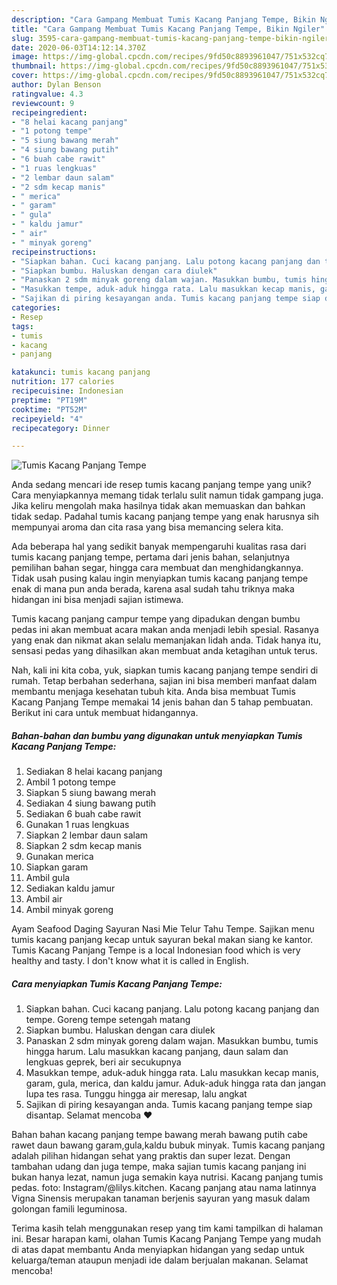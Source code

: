 ```yaml
---
description: "Cara Gampang Membuat Tumis Kacang Panjang Tempe, Bikin Ngiler"
title: "Cara Gampang Membuat Tumis Kacang Panjang Tempe, Bikin Ngiler"
slug: 3595-cara-gampang-membuat-tumis-kacang-panjang-tempe-bikin-ngiler
date: 2020-06-03T14:12:14.370Z
image: https://img-global.cpcdn.com/recipes/9fd50c8893961047/751x532cq70/tumis-kacang-panjang-tempe-foto-resep-utama.jpg
thumbnail: https://img-global.cpcdn.com/recipes/9fd50c8893961047/751x532cq70/tumis-kacang-panjang-tempe-foto-resep-utama.jpg
cover: https://img-global.cpcdn.com/recipes/9fd50c8893961047/751x532cq70/tumis-kacang-panjang-tempe-foto-resep-utama.jpg
author: Dylan Benson
ratingvalue: 4.3
reviewcount: 9
recipeingredient:
- "8 helai kacang panjang"
- "1 potong tempe"
- "5 siung bawang merah"
- "4 siung bawang putih"
- "6 buah cabe rawit"
- "1 ruas lengkuas"
- "2 lembar daun salam"
- "2 sdm kecap manis"
- " merica"
- " garam"
- " gula"
- " kaldu jamur"
- " air"
- " minyak goreng"
recipeinstructions:
- "Siapkan bahan. Cuci kacang panjang. Lalu potong kacang panjang dan tempe. Goreng tempe setengah matang"
- "Siapkan bumbu. Haluskan dengan cara diulek"
- "Panaskan 2 sdm minyak goreng dalam wajan. Masukkan bumbu, tumis hingga harum. Lalu masukkan kacang panjang, daun salam dan lengkuas geprek, beri air secukupnya"
- "Masukkan tempe, aduk-aduk hingga rata. Lalu masukkan kecap manis, garam, gula, merica, dan kaldu jamur. Aduk-aduk hingga rata dan jangan lupa tes rasa. Tunggu hingga air meresap, lalu angkat"
- "Sajikan di piring kesayangan anda. Tumis kacang panjang tempe siap disantap. Selamat mencoba ❤️"
categories:
- Resep
tags:
- tumis
- kacang
- panjang

katakunci: tumis kacang panjang 
nutrition: 177 calories
recipecuisine: Indonesian
preptime: "PT19M"
cooktime: "PT52M"
recipeyield: "4"
recipecategory: Dinner

---
```



![Tumis Kacang Panjang Tempe](https://img-global.cpcdn.com/recipes/9fd50c8893961047/751x532cq70/tumis-kacang-panjang-tempe-foto-resep-utama.jpg)

Anda sedang mencari ide resep tumis kacang panjang tempe yang unik? Cara menyiapkannya memang tidak terlalu sulit namun tidak gampang juga. Jika keliru mengolah maka hasilnya tidak akan memuaskan dan bahkan tidak sedap. Padahal tumis kacang panjang tempe yang enak harusnya sih mempunyai aroma dan cita rasa yang bisa memancing selera kita.

Ada beberapa hal yang sedikit banyak mempengaruhi kualitas rasa dari tumis kacang panjang tempe, pertama dari jenis bahan, selanjutnya pemilihan bahan segar, hingga cara membuat dan menghidangkannya. Tidak usah pusing kalau ingin menyiapkan tumis kacang panjang tempe enak di mana pun anda berada, karena asal sudah tahu triknya maka hidangan ini bisa menjadi sajian istimewa.

Tumis kacang panjang campur tempe yang dipadukan dengan bumbu pedas ini akan membuat acara makan anda menjadi lebih spesial. Rasanya yang enak dan nikmat akan selalu memanjakan lidah anda. Tidak hanya itu, sensasi pedas yang dihasilkan akan membuat anda ketagihan untuk terus.


Nah, kali ini kita coba, yuk, siapkan tumis kacang panjang tempe sendiri di rumah. Tetap berbahan sederhana, sajian ini bisa memberi manfaat dalam membantu menjaga kesehatan tubuh kita. Anda bisa membuat Tumis Kacang Panjang Tempe memakai 14 jenis bahan dan 5 tahap pembuatan. Berikut ini cara untuk membuat hidangannya.

<!--inarticleads1-->

##### Bahan-bahan dan bumbu yang digunakan untuk menyiapkan Tumis Kacang Panjang Tempe:

1. Sediakan 8 helai kacang panjang
1. Ambil 1 potong tempe
1. Siapkan 5 siung bawang merah
1. Sediakan 4 siung bawang putih
1. Sediakan 6 buah cabe rawit
1. Gunakan 1 ruas lengkuas
1. Siapkan 2 lembar daun salam
1. Siapkan 2 sdm kecap manis
1. Gunakan  merica
1. Siapkan  garam
1. Ambil  gula
1. Sediakan  kaldu jamur
1. Ambil  air
1. Ambil  minyak goreng


Ayam Seafood Daging Sayuran Nasi Mie Telur Tahu Tempe. Sajikan menu tumis kacang panjang kecap untuk sayuran bekal makan siang ke kantor. Tumis Kacang Panjang Tempe is a local Indonesian food which is very healthy and tasty. I don&#39;t know what it is called in English. 

<!--inarticleads2-->

##### Cara menyiapkan Tumis Kacang Panjang Tempe:

1. Siapkan bahan. Cuci kacang panjang. Lalu potong kacang panjang dan tempe. Goreng tempe setengah matang
1. Siapkan bumbu. Haluskan dengan cara diulek
1. Panaskan 2 sdm minyak goreng dalam wajan. Masukkan bumbu, tumis hingga harum. Lalu masukkan kacang panjang, daun salam dan lengkuas geprek, beri air secukupnya
1. Masukkan tempe, aduk-aduk hingga rata. Lalu masukkan kecap manis, garam, gula, merica, dan kaldu jamur. Aduk-aduk hingga rata dan jangan lupa tes rasa. Tunggu hingga air meresap, lalu angkat
1. Sajikan di piring kesayangan anda. Tumis kacang panjang tempe siap disantap. Selamat mencoba ❤️


Bahan bahan kacang panjang tempe bawang merah bawang putih cabe rawet daun bawang garam,gula,kaldu bubuk minyak. Tumis kacang panjang adalah pilihan hidangan sehat yang praktis dan super lezat. Dengan tambahan udang dan juga tempe, maka sajian tumis kacang panjang ini bukan hanya lezat, namun juga semakin kaya nutrisi. Kacang panjang tumis pedas. foto: Instagram/@lilys.kitchen. Kacang panjang atau nama latinnya Vigna Sinensis merupakan tanaman berjenis sayuran yang masuk dalam golongan famili leguminosa. 

Terima kasih telah menggunakan resep yang tim kami tampilkan di halaman ini. Besar harapan kami, olahan Tumis Kacang Panjang Tempe yang mudah di atas dapat membantu Anda menyiapkan hidangan yang sedap untuk keluarga/teman ataupun menjadi ide dalam berjualan makanan. Selamat mencoba!
